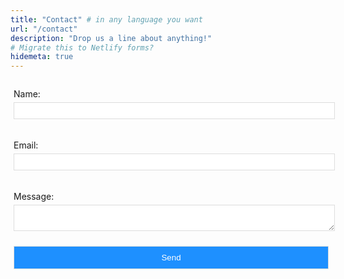 ```yaml
---
title: "Contact" # in any language you want
url: "/contact"
description: "Drop us a line about anything!"
# Migrate this to Netlify forms?
hidemeta: true
---
```

<style>
/* Style the form - display items horizontally */
.form-inline {
  display: flex;
  flex-flow: column wrap;
	flex-wrap: wrap;
}

/* Add some margins for each label */
.form-inline label {
  margin: 5px 5px 5px 5px;
}

/* Style the input fields */
.form-inline input, textarea {
  vertical-align: middle;
  margin: 5px 5px 5px 5px;
  padding: 5px;
  background-color: #fff;
  border: 1px solid #ddd;
	width: 100%;
}

/* Style the submit button */
.form-inline button {
  padding: 10px 10px 10px 10px;
  margin: 5px 5px 5px 5px;
  background-color: dodgerblue;
  border: 1px solid #ddd;
  color: white;
	width: 100%;
}

.form-inline button:hover {
  background-color: royalblue;
}

/* Add responsiveness - display the form controls vertically instead of horizontally on screens that are less than 800px wide */
@media (max-width: 800px) {
  .form-inline input {
    margin: 5px 5px 5px 5px;
  }

  .form-inline {
    flex-direction: column;
    align-items: stretch;
  }
}
</style>

<form class="form-inline" name="contact" method="POST" data-netlify="true" action="/form_success">
  <p>
    <label>Name: <input type="text" name="name" /></label>
  </p>
  <p>
    <label>Email: <input type="email" name="email" /></label>
  </p>
  <p>
    <label>Message: <textarea name="message"></textarea></label>
  </p>
    <button type="submit">Send</button>
</form>
